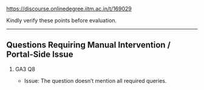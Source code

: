https://discourse.onlinedegree.iitm.ac.in/t/169029

Kindly verify these points before evaluation.</p>
<hr/>
<h2><a class="anchor" href="#p-611536-questions-requiring-manual-intervention-portal-side-issue-2" name="p-611536-questions-requiring-manual-intervention-portal-side-issue-2"></a> Questions Requiring Manual Intervention / Portal-Side Issue</h2>
<ol>
<li>
<p>GA3 Q8</p>
<ul>
<li>Issue: The question doesn’t mention all required queries.